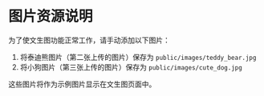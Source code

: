 # 图片资源说明

为了使文生图功能正常工作，请手动添加以下图片：

1. 将泰迪熊图片（第二张上传的图片）保存为 `public/images/teddy_bear.jpg`
2. 将小狗图片（第三张上传的图片）保存为 `public/images/cute_dog.jpg`

这些图片将作为示例图片显示在文生图页面中。